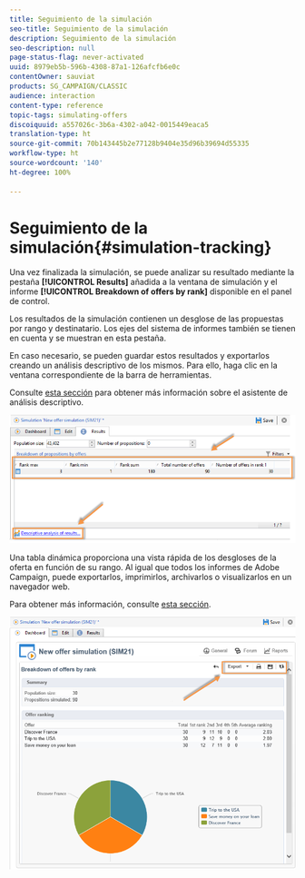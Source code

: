 ```yaml
---
title: Seguimiento de la simulación
seo-title: Seguimiento de la simulación
description: Seguimiento de la simulación
seo-description: null
page-status-flag: never-activated
uuid: 8979eb5b-596b-4308-87a1-126afcfb6e0c
contentOwner: sauviat
products: SG_CAMPAIGN/CLASSIC
audience: interaction
content-type: reference
topic-tags: simulating-offers
discoiquuid: a557026c-3b6a-4302-a042-0015449eaca5
translation-type: ht
source-git-commit: 70b143445b2e77128b9404e35d96b39694d55335
workflow-type: ht
source-wordcount: '140'
ht-degree: 100%

---
```



# Seguimiento de la simulación{#simulation-tracking}

Una vez finalizada la simulación, se puede analizar su resultado mediante la pestaña **[!UICONTROL Results]** añadida a la ventana de simulación y el informe **[!UICONTROL Breakdown of offers by rank]** disponible en el panel de control.

Los resultados de la simulación contienen un desglose de las propuestas por rango y destinatario. Los ejes del sistema de informes también se tienen en cuenta y se muestran en esta pestaña.

En caso necesario, se pueden guardar estos resultados y exportarlos creando un análisis descriptivo de los mismos. Para ello, haga clic en la ventana correspondiente de la barra de herramientas.

Consulte [esta sección](../../reporting/using/about-descriptive-analysis.md) para obtener más información sobre el asistente de análisis descriptivo.

![](assets/offer_simulation_012.png)

Una tabla dinámica proporciona una vista rápida de los desgloses de la oferta en función de su rango. Al igual que todos los informes de Adobe Campaign, puede exportarlos, imprimirlos, archivarlos o visualizarlos en un navegador web.

Para obtener más información, consulte [esta sección](../../reporting/using/actions-on-reports.md).

![](assets/offer_simulation_013.png)

